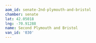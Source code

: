 ```yaml
---
aom_id: senate-2nd-plymouth-and-bristol
chamber: senate
lat: 42.05018
lng: -70.91288
name: Second Plymouth and Bristol
van_id: '030'
---
```

